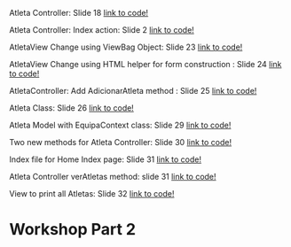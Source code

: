 Atleta Controller: Slide 18
[link to code!](https://gist.github.com/brunobmo/c9998c82ea06f933f9f5d7418c264983)

Atleta Controller: Index action: Slide 2
[link to code!](https://gist.github.com/brunobmo/b2416e02317b0f7bd13b535191c0c961)

AtletaView Change using ViewBag Object: Slide 23
[link to code!](https://gist.github.com/brunobmo/15200b1e2e989142f78294fe4c20b0c3)

AtletaView Change using HTML helper for form construction : Slide 24
[link to code!](https://gist.github.com/brunobmo/de547cd86fc6a70700ee47579bf53f5a)

AtletaController: Add AdicionarAtleta method : Slide 25
[link to code!](https://gist.github.com/brunobmo/1cf9b6c830b7ef175c774d3e54f39560)

Atleta Class: Slide 26
[link to code!](https://gist.github.com/brunobmo/1f6c6e72711ebe040df4a7e4819dac75)

Atleta Model with EquipaContext class: Slide 29
[link to code!](https://gist.github.com/brunobmo/9dc15658ccf65822b93c0d1428baa10a)

Two new methods for Atleta Controller: Slide 30
[link to code!](https://gist.github.com/brunobmo/1ed4d05976ef20c3ec23212a7ddd5527)

Index file for Home Index page: Slide 31
[link to code!](https://gist.github.com/brunobmo/7523b4e8814c699d223cdac0d4093bd4)

Atleta Controller verAtletas method: slide 31
[link to code!](https://gist.github.com/brunobmo/0e0b27943231b39ba78028f6fb15aee3)

View to print all Atletas: Slide 32
[link to code!](https://gist.github.com/brunobmo/2d48274aa29a0ec80b3482e656611001)

# Workshop Part 2





